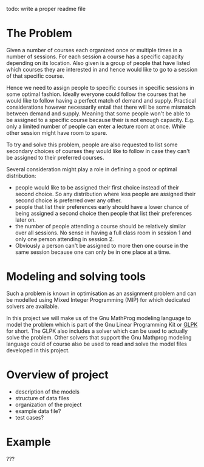 todo: write a proper readme file

# The Problem

Given a number of courses each organized once or multiple times in a
number of sessions. For each session a course has a specific capacity
depending on its location. Also given is a group of people that have
listed which courses they are interested in and hence would like to
go to a session of that specific course.

Hence we need to assign people to specific courses in specific sessions in some
optimal fashion. Ideally everyone could follow the courses that he would
like to follow having a perfect match of demand and supply. Practical
considerations however necessarily entail that there will be some
mismatch between demand and supply. Meaning that some people won't be
able to be assigned to a specific course because their is not enough
capacity. E.g. only a limited  number of people can enter a lecture
room at once.  While other session might have room to spare.

To try and solve this problem, people are also requested to list some
secondary choices of courses they would like to follow in case they
can't be assigned to their preferred courses.

Several consideration might play a role in defining a good or optimal
distribution:
 + people would like to be assigned their first choice instead of their
second choice. So any distribution where less people are assigned their
second choice is preferred over any other.
 + people that list their preferences early should have a lower chance
of being assigned a second choice then people that list their
preferences later on.
 + the number of people attending a course should be relatively
similar over all sessions. No sense in having a full class room in
session 1 and only one person attending in session 2.
 + Obviously a person can't be assigned to more then one course in the
same session because one can only be in one place at a time.


# Modeling and solving tools

Such a problem is known in optimisation as an assignment problem and can
be modelled using Mixed Integer Programming (MIP) for which dedicated
solvers are available.

In this project we will make us of the Gnu MathProg modeling language to
model the problem which is part of the Gnu Linear Programming Kit or
[GLPK][glpk] for short. The GLPK also includes a solver which can be
used to actually solve the problem. Other solvers that support the Gnu
Mathprog modeling language could of course also be used to read and
solve the model files developed in this project.



# Overview of project
  - description of the models
  - structure of data files
  - organization of the project
  - example data file?
  - test cases?

# Example

???

[glpk]: http://www.gnu.org/software/glpk/
  
  


